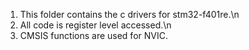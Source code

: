 1. This folder contains the c drivers for stm32-f401re.\n
2. All code is register level accessed.\n
3. CMSIS functions are used for NVIC.
